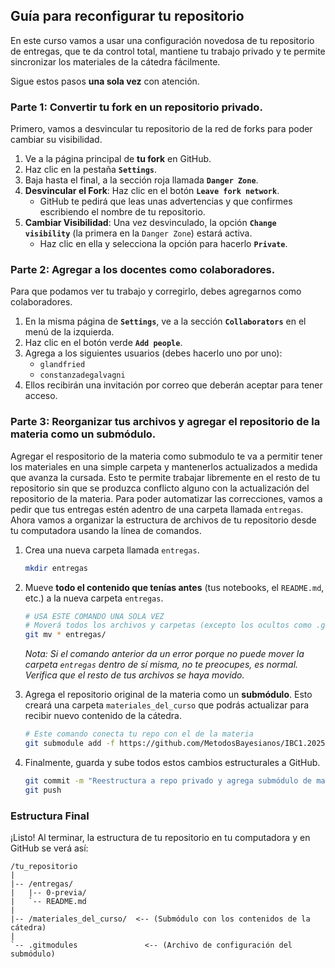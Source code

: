 ## Guía para reconfigurar tu repositorio

En este curso vamos a usar una configuración novedosa de tu repositorio de entregas, que te da control total, mantiene tu trabajo privado y te permite sincronizar los materiales de la cátedra fácilmente.

Sigue estos pasos **una sola vez** con atención.

### Parte 1: Convertir tu fork en un repositorio privado.

Primero, vamos a desvincular tu repositorio de la red de forks para poder cambiar su visibilidad.

1.  Ve a la página principal de **tu fork** en GitHub.
2.  Haz clic en la pestaña **`Settings`**.
3.  Baja hasta el final, a la sección roja llamada **`Danger Zone`**.
4.  **Desvincular el Fork**: Haz clic en el botón **`Leave fork network`**.
      * GitHub te pedirá que leas unas advertencias y que confirmes escribiendo el nombre de tu repositorio.
5.  **Cambiar Visibilidad**: Una vez desvinculado, la opción **`Change visibility`** (la primera en la `Danger Zone`) estará activa.
      * Haz clic en ella y selecciona la opción para hacerlo **`Private`**.

### Parte 2: Agregar a los docentes como colaboradores.

Para que podamos ver tu trabajo y corregirlo, debes agregarnos como colaboradores.

1.  En la misma página de **`Settings`**, ve a la sección **`Collaborators`** en el menú de la izquierda.
2.  Haz clic en el botón verde **`Add people`**.
3.  Agrega a los siguientes usuarios (debes hacerlo uno por uno):
      * `glandfried`
      * `constanzadegalvagni`
4.  Ellos recibirán una invitación por correo que deberán aceptar para tener acceso.

### Parte 3: Reorganizar tus archivos y agregar el repositorio de la materia como un submódulo.

Agregar el respositorio de la materia como submodulo te va a permitir tener los materiales en una simple carpeta y mantenerlos actualizados a medida que avanza la cursada.
Esto te permite trabajar libremente en el resto de tu repositorio sin que se produzca conflicto alguno con la actualización del repositorio de la materia.
Para poder automatizar las correcciones, vamos a pedir que tus entregas estén adentro de una carpeta llamada `entregas`.
Ahora vamos a organizar la estructura de archivos de tu repositorio desde tu computadora usando la línea de comandos.

1.  Crea una nueva carpeta llamada `entregas`.

    ```bash
    mkdir entregas
    ```

2.  Mueve **todo el contenido que tenías antes** (tus notebooks, el `README.md`, etc.) a la nueva carpeta `entregas`.

    ```bash
    # USA ESTE COMANDO UNA SOLA VEZ
    # Moverá todos los archivos y carpetas (excepto los ocultos como .git) a 'entregas/'
    git mv * entregas/
    ```

    *Nota: Si el comando anterior da un error porque no puede mover la carpeta `entregas` dentro de sí misma, no te preocupes, es normal. Verifica que el resto de tus archivos se haya movido.*

3.  Agrega el repositorio original de la materia como un **submódulo**. Esto creará una carpeta `materiales_del_curso` que podrás actualizar para recibir nuevo contenido de la cátedra.

    ```bash
    # Este comando conecta tu repo con el de la materia
    git submodule add -f https://github.com/MetodosBayesianos/IBC1.2025.2.git materiales_del_curso
    ```

4.  Finalmente, guarda y sube todos estos cambios estructurales a GitHub.

    ```bash
    git commit -m "Reestructura a repo privado y agrega submódulo de materiales"
    git push
    ```

### Estructura Final

¡Listo\! Al terminar, la estructura de tu repositorio en tu computadora y en GitHub se verá así:

```
/tu_repositorio
|
|-- /entregas/
|   |-- 0-previa/
|   `-- README.md
|
|-- /materiales_del_curso/  <-- (Submódulo con los contenidos de la cátedra)
|
`-- .gitmodules               <-- (Archivo de configuración del submódulo)
```
